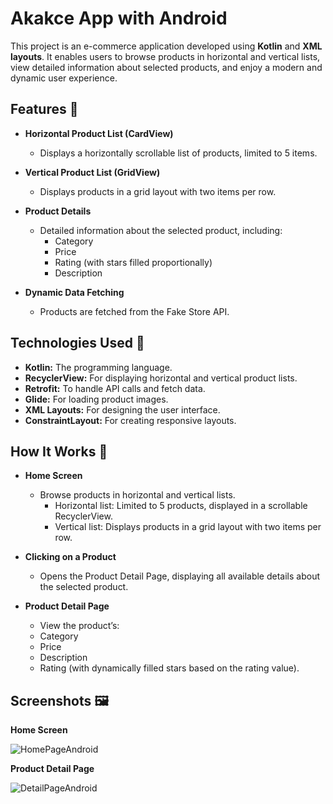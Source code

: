 # Akakce App with Android

This project is an e-commerce application developed using **Kotlin** and **XML layouts**. It enables users to browse products in horizontal and vertical lists, view detailed information about selected products, and enjoy a modern and dynamic user experience.

## Features 🔧

- **Horizontal Product List (CardView)**
  - Displays a horizontally scrollable list of products, limited to 5 items.

- **Vertical Product List (GridView)**
  - Displays products in a grid layout with two items per row.

- **Product Details**

  - Detailed information about the selected product, including:
       - Category
       - Price
       - Rating (with stars filled proportionally)
       - Description

- **Dynamic Data Fetching**
  - Products are fetched from the Fake Store API.


## Technologies Used 🚀
  - **Kotlin:** The programming language.
  - **RecyclerView:** For displaying horizontal and vertical product lists.
  - **Retrofit:** To handle API calls and fetch data.
  - **Glide:** For loading product images.
  - **XML Layouts:** For designing the user interface.
  - **ConstraintLayout:** For creating responsive layouts.

## How It Works 📱

- **Home Screen**
  - Browse products in horizontal and vertical lists.
    - Horizontal list: Limited to 5 products, displayed in a scrollable RecyclerView.
    - Vertical list: Displays products in a grid layout with two items per row.

- **Clicking on a Product**
  - Opens the Product Detail Page, displaying all available details about the selected product.

- **Product Detail Page**
  - View the product’s:
  - Category
  - Price
  - Description
  - Rating (with dynamically filled stars based on the rating value).


## Screenshots 🖼️

**Home Screen**

![HomePageAndroid](https://github.com/user-attachments/assets/e3d5f5c7-df4a-48cb-a6fa-58088acf6dd4)

**Product Detail Page**

![DetailPageAndroid](https://github.com/user-attachments/assets/b79e4122-8cdf-43d9-865d-79776059c38f)